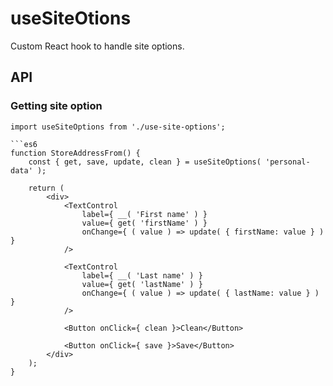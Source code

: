 # useSiteOtions

Custom React hook to handle site options.

## API

### Getting site option

```es6
import useSiteOptions from './use-site-options';

```es6
function StoreAddressFrom() {
	const { get, save, update, clean } = useSiteOptions( 'personal-data' );

	return (
		<div>
			<TextControl
				label={ __( 'First name' ) }
				value={ get( 'firstName' ) }
				onChange={ ( value ) => update( { firstName: value } ) }
			/>

			<TextControl
				label={ __( 'Last name' ) }
				value={ get( 'lastName' ) }
				onChange={ ( value ) => update( { lastName: value } ) }
			/>

			<Button onClick={ clean }>Clean</Button>

			<Button onClick={ save }>Save</Button>
		</div>
	);
}
```
